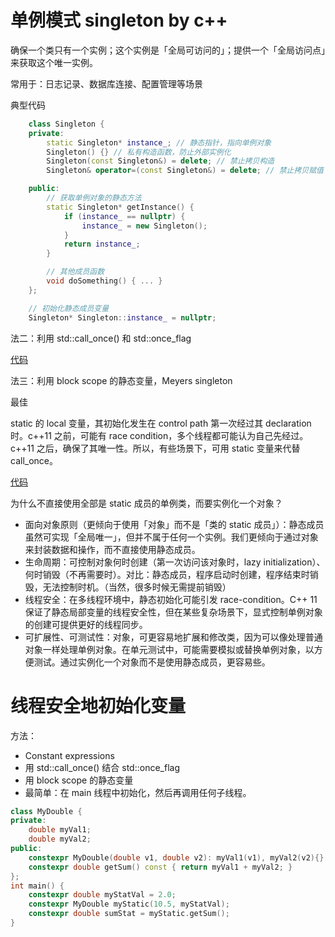 # 单例模式 singleton by c++

确保一个类只有一个实例；这个实例是「全局可访问的」；提供一个「全局访问点」来获取这个唯一实例。

常用于：日志记录、数据库连接、配置管理等场景

典型代码

```cpp
    class Singleton {
    private:
        static Singleton* instance_; // 静态指针，指向单例对象
        Singleton() {} // 私有构造函数，防止外部实例化
        Singleton(const Singleton&) = delete; // 禁止拷贝构造
        Singleton& operator=(const Singleton&) = delete; // 禁止拷贝赋值

    public:
        // 获取单例对象的静态方法
        static Singleton* getInstance() {
            if (instance_ == nullptr) {
                instance_ = new Singleton();
            }
            return instance_;
        }

        // 其他成员函数
        void doSomething() { ... }
    };

    // 初始化静态成员变量
    Singleton* Singleton::instance_ = nullptr;
```

法二：利用 std::call_once() 和 std::once_flag

[代码](code/singleton-call-once.cpp)

法三：利用 block scope 的静态变量，Meyers singleton

最佳

static 的 local 变量，其初始化发生在 control path 第一次经过其 declaration 时。c++11 之前，可能有 race condition，多个线程都可能认为自己先经过。c++11 之后，确保了其唯一性。所以，有些场景下，可用 static 变量来代替 call_once。

[代码](code/singleton-meyers.cpp)

为什么不直接使用全部是 static 成员的单例类，而要实例化一个对象？

- 面向对象原则（更倾向于使用「对象」而不是「类的 static 成员」）：静态成员虽然可实现「全局唯一」，但并不属于任何一个实例。我们更倾向于通过对象来封装数据和操作，而不直接使用静态成员。
- 生命周期：可控制对象何时创建（第一次访问该对象时，lazy initialization）、何时销毁（不再需要时）。对比：静态成员，程序启动时创建，程序结束时销毁，无法控制时机。（当然，很多时候无需提前销毁）
- 线程安全：在多线程环境中，静态初始化可能引发 race-condition。C++ 11 保证了静态局部变量的线程安全性，但在某些复杂场景下，显式控制单例对象的创建可提供更好的线程同步。
- 可扩展性、可测试性：对象，可更容易地扩展和修改类，因为可以像处理普通对象一样处理单例对象。在单元测试中，可能需要模拟或替换单例对象，以方便测试。通过实例化一个对象而不是使用静态成员，更容易些。


# 线程安全地初始化变量

方法：
- Constant expressions
- 用 std::call_once() 结合 std::once_flag
- 用 block scope 的静态变量
- 最简单：在 main 线程中初始化，然后再调用任何子线程。

```cpp
class MyDouble {
private:
    double myVal1;
    double myVal2;
public:
    constexpr MyDouble(double v1, double v2): myVal1(v1), myVal2(v2){}
    constexpr double getSum() const { return myVal1 + myVal2; }
};
int main() {
    constexpr double myStatVal = 2.0;
    constexpr MyDouble myStatic(10.5, myStatVal);
    constexpr double sumStat = myStatic.getSum();
}
```
